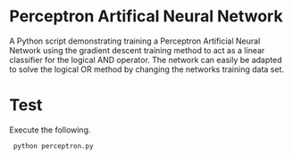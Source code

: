 
# Perceptron Artifical Neural Network

A Python script demonstrating training a Perceptron Artificial Neural Network using the gradient descent training method to act as a linear classifier for the logical AND operator. The network can easily be adapted to solve the logical OR method by changing the networks training data set.

# Test

Execute the following.

` python perceptron.py`
